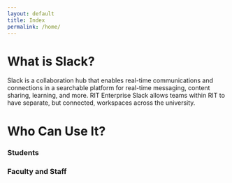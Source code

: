 ```yaml
---
layout: default
title: Index
permalink: /home/
---
```


# What is Slack?

Slack is a collaboration hub that enables real-time communications and connections in a searchable platform for real-time messaging, content sharing, learning, and more. RIT Enterprise Slack allows teams within RIT to have separate, but connected, workspaces across the university.

# Who Can Use It?

### Students

### Faculty and Staff


